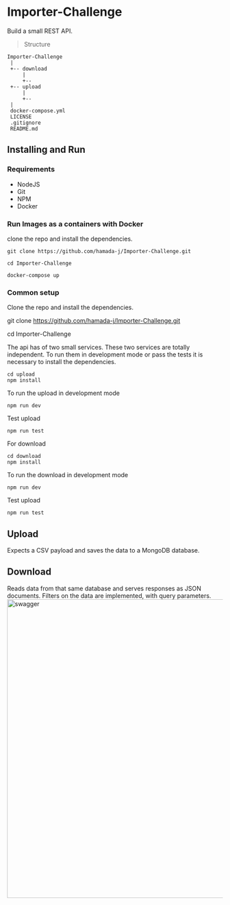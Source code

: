# Importer-Challenge

Build a small REST API.

> Structure

```
Importer-Challenge
 |
 +-- download
     |
     +--
 +-- upload
     |
     +--
 |
 docker-compose.yml
 LICENSE
 .gitignore
 README.md

```

## Installing and Run

### Requirements

- NodeJS
- Git
- NPM
- Docker

### Run Images as a containers with Docker

clone the repo and install the dependencies.

```
git clone https://github.com/hamada-j/Importer-Challenge.git
```

```
cd Importer-Challenge
```

```
docker-compose up
```

### Common setup

Clone the repo and install the dependencies.

git clone https://github.com/hamada-j/Importer-Challenge.git

cd Importer-Challenge

The api has of two small services. These two services are totally independent.
To run them in development mode or pass the tests it is necessary to install the dependencies.

```
cd upload
npm install
```

To run the upload in development mode

```
npm run dev
```

Test upload

```
npm run test
```

For download

```
cd download
npm install
```

To run the download in development mode

```
npm run dev
```

Test upload

```
npm run test
```

## Upload

Expects a CSV payload and saves the data to a MongoDB database.

## Download

Reads data from that same database and serves responses as JSON documents. Filters on the data are implemented, with query parameters.
<img width="697" alt="swagger" src="https://user-images.githubusercontent.com/57291487/131594848-85d9e054-10a8-465f-a7fc-780324e3b195.png">
